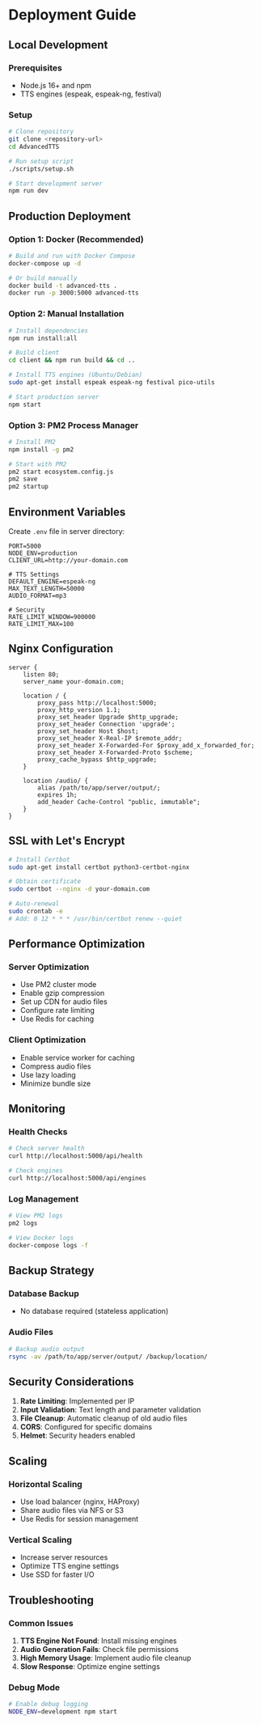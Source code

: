 # Deployment Guide

## Local Development

### Prerequisites
- Node.js 16+ and npm
- TTS engines (espeak, espeak-ng, festival)

### Setup
```bash
# Clone repository
git clone <repository-url>
cd AdvancedTTS

# Run setup script
./scripts/setup.sh

# Start development server
npm run dev
```

## Production Deployment

### Option 1: Docker (Recommended)

```bash
# Build and run with Docker Compose
docker-compose up -d

# Or build manually
docker build -t advanced-tts .
docker run -p 3000:5000 advanced-tts
```

### Option 2: Manual Installation

```bash
# Install dependencies
npm run install:all

# Build client
cd client && npm run build && cd ..

# Install TTS engines (Ubuntu/Debian)
sudo apt-get install espeak espeak-ng festival pico-utils

# Start production server
npm start
```

### Option 3: PM2 Process Manager

```bash
# Install PM2
npm install -g pm2

# Start with PM2
pm2 start ecosystem.config.js
pm2 save
pm2 startup
```

## Environment Variables

Create `.env` file in server directory:

```env
PORT=5000
NODE_ENV=production
CLIENT_URL=http://your-domain.com

# TTS Settings
DEFAULT_ENGINE=espeak-ng
MAX_TEXT_LENGTH=50000
AUDIO_FORMAT=mp3

# Security
RATE_LIMIT_WINDOW=900000
RATE_LIMIT_MAX=100
```

## Nginx Configuration

```nginx
server {
    listen 80;
    server_name your-domain.com;

    location / {
        proxy_pass http://localhost:5000;
        proxy_http_version 1.1;
        proxy_set_header Upgrade $http_upgrade;
        proxy_set_header Connection 'upgrade';
        proxy_set_header Host $host;
        proxy_set_header X-Real-IP $remote_addr;
        proxy_set_header X-Forwarded-For $proxy_add_x_forwarded_for;
        proxy_set_header X-Forwarded-Proto $scheme;
        proxy_cache_bypass $http_upgrade;
    }

    location /audio/ {
        alias /path/to/app/server/output/;
        expires 1h;
        add_header Cache-Control "public, immutable";
    }
}
```

## SSL with Let's Encrypt

```bash
# Install Certbot
sudo apt-get install certbot python3-certbot-nginx

# Obtain certificate
sudo certbot --nginx -d your-domain.com

# Auto-renewal
sudo crontab -e
# Add: 0 12 * * * /usr/bin/certbot renew --quiet
```

## Performance Optimization

### Server Optimization
- Use PM2 cluster mode
- Enable gzip compression
- Set up CDN for audio files
- Configure rate limiting
- Use Redis for caching

### Client Optimization
- Enable service worker for caching
- Compress audio files
- Use lazy loading
- Minimize bundle size

## Monitoring

### Health Checks
```bash
# Check server health
curl http://localhost:5000/api/health

# Check engines
curl http://localhost:5000/api/engines
```

### Log Management
```bash
# View PM2 logs
pm2 logs

# View Docker logs
docker-compose logs -f
```

## Backup Strategy

### Database Backup
- No database required (stateless application)

### Audio Files
```bash
# Backup audio output
rsync -av /path/to/app/server/output/ /backup/location/
```

## Security Considerations

1. **Rate Limiting**: Implemented per IP
2. **Input Validation**: Text length and parameter validation
3. **File Cleanup**: Automatic cleanup of old audio files
4. **CORS**: Configured for specific domains
5. **Helmet**: Security headers enabled

## Scaling

### Horizontal Scaling
- Use load balancer (nginx, HAProxy)
- Share audio files via NFS or S3
- Use Redis for session management

### Vertical Scaling
- Increase server resources
- Optimize TTS engine settings
- Use SSD for faster I/O

## Troubleshooting

### Common Issues
1. **TTS Engine Not Found**: Install missing engines
2. **Audio Generation Fails**: Check file permissions
3. **High Memory Usage**: Implement audio file cleanup
4. **Slow Response**: Optimize engine settings

### Debug Mode
```bash
# Enable debug logging
NODE_ENV=development npm start
```
